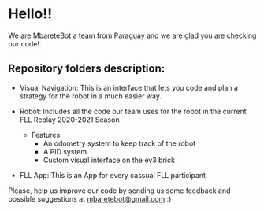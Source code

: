 
# Hello!!

We are MbareteBot a team from Paraguay and we are glad you are checking our code!. 


## Repository folders description:

- Visual Navigation: This is an interface that lets you code and plan a strategy for the robot in a much easier way.

- Robot: Includes all the code our team uses for the robot in the current FLL Replay 2020-2021 Season
	- Features: 
		- An odometry system to keep track of the robot
		- A PID system
		- Custom visual interface on the ev3 brick
		
- FLL App: This is an App for every cassual FLL participant



Please, help us improve our code by sending us some feedback and possible suggestions at mbaretebot@gmail.com :)
